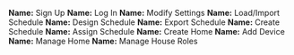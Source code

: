 **Name:** Sign Up
**Name:** Log In
**Name:** Modify Settings
**Name:** Load/Import Schedule
**Name:** Design Schedule
**Name:** Export Schedule
**Name:** Create Schedule
**Name:** Assign Schedule
**Name:** Create Home
**Name:** Add Device
**Name:** Manage Home
**Name:** Manage House Roles